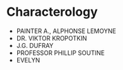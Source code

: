 Characterology
==============
* PAINTER A., ALPHONSE LEMOYNE
* DR. VIKTOR KROPOTKIN
* J.G. DUFRAY
* PROFESSOR PHILLIP SOUTINE
* EVELYN
